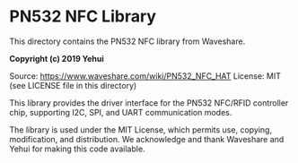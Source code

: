 # PN532 NFC Library

This directory contains the PN532 NFC library from Waveshare.

**Copyright (c) 2019 Yehui**

Source: https://www.waveshare.com/wiki/PN532_NFC_HAT
License: MIT (see LICENSE file in this directory)

This library provides the driver interface for the PN532 NFC/RFID controller chip, supporting I2C, SPI, and UART communication modes.

The library is used under the MIT License, which permits use, copying, modification, and distribution. We acknowledge and thank Waveshare and Yehui for making this code available.

